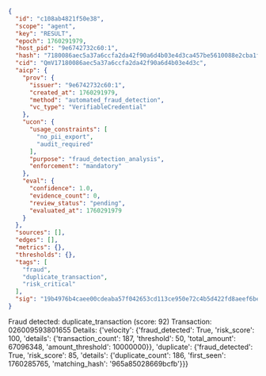 ```json
{
  "id": "c108ab4821f50e38",
  "scope": "agent",
  "key": "RESULT",
  "epoch": 1760291979,
  "host_pid": "9e6742732c60:1",
  "hash": "7180086aec5a37a6ccfa2da42f90a6d4b03e4d3ca457be5610088e2cba1f6d9b",
  "cid": "QmV17180086aec5a37a6ccfa2da42f90a6d4b03e4d3c",
  "aicp": {
    "prov": {
      "issuer": "9e6742732c60:1",
      "created_at": 1760291979,
      "method": "automated_fraud_detection",
      "vc_type": "VerifiableCredential"
    },
    "ucon": {
      "usage_constraints": [
        "no_pii_export",
        "audit_required"
      ],
      "purpose": "fraud_detection_analysis",
      "enforcement": "mandatory"
    },
    "eval": {
      "confidence": 1.0,
      "evidence_count": 0,
      "review_status": "pending",
      "evaluated_at": 1760291979
    }
  },
  "sources": [],
  "edges": [],
  "metrics": {},
  "thresholds": {},
  "tags": [
    "fraud",
    "duplicate_transaction",
    "risk_critical"
  ],
  "sig": "19b4976b4caee00cdeaba57f042653cd113ce950e72c4b5d422fd8aeef6bed79"
}
```

Fraud detected: duplicate_transaction (score: 92)
Transaction: 026009593801655
Details: {'velocity': {'fraud_detected': True, 'risk_score': 100, 'details': {'transaction_count': 187, 'threshold': 50, 'total_amount': 67096348, 'amount_threshold': 10000000}}, 'duplicate': {'fraud_detected': True, 'risk_score': 85, 'details': {'duplicate_count': 186, 'first_seen': 1760285765, 'matching_hash': '965a85028669bcfb'}}}